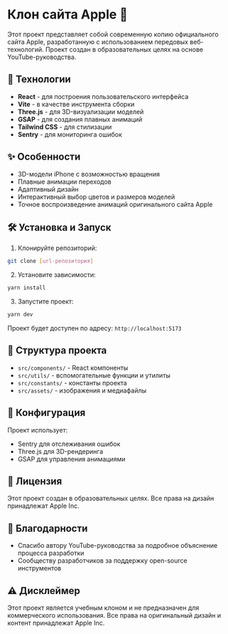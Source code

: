 # Клон сайта Apple 🍎

Этот проект представляет собой современную копию официального сайта Apple, разработанную с использованием передовых веб-технологий. Проект создан в образовательных целях на основе YouTube-руководства.

## 🚀 Технологии

- **React** - для построения пользовательского интерфейса
- **Vite** - в качестве инструмента сборки
- **Three.js** - для 3D-визуализации моделей
- **GSAP** - для создания плавных анимаций
- **Tailwind CSS** - для стилизации
- **Sentry** - для мониторинга ошибок

## ✨ Особенности

- 3D-модели iPhone с возможностью вращения
- Плавные анимации переходов
- Адаптивный дизайн
- Интерактивный выбор цветов и размеров моделей
- Точное воспроизведение анимаций оригинального сайта Apple

## 🛠 Установка и Запуск

1. Клонируйте репозиторий:
```bash
git clone [url-репозитория]
```

2. Установите зависимости:
```bash
yarn install
```

3. Запустите проект:
```bash
yarn dev
```

Проект будет доступен по адресу: `http://localhost:5173`

## 📁 Структура проекта

- `src/components/` - React компоненты
- `src/utils/` - вспомогательные функции и утилиты
- `src/constants/` - константы проекта
- `src/assets/` - изображения и медиафайлы

## 🔧 Конфигурация

Проект использует:
- Sentry для отслеживания ошибок
- Three.js для 3D-рендеринга
- GSAP для управления анимациями

## 📝 Лицензия

Этот проект создан в образовательных целях. Все права на дизайн принадлежат Apple Inc.

## 🙏 Благодарности

- Спасибо автору YouTube-руководства за подробное объяснение процесса разработки
- Сообществу разработчиков за поддержку open-source инструментов

## ⚠️ Дисклеймер

Этот проект является учебным клоном и не предназначен для коммерческого использования. Все права на оригинальный дизайн и контент принадлежат Apple Inc.
